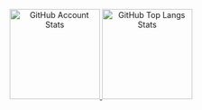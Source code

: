 <p align="center">
   <a href="#">
   <img 
      src="https://github-readme-stats.vercel.app/api?username=art5507&show_icons=true&border_color=00A3A3&bg_color=0d1117&text_color=eef2ff&title_color=00A3A3&count_private=true&border_radius=4" 
      alt="GitHub Account Stats"
      height="160"
      />
   </a>
   <a href="#">
   <img 
      src="https://github-readme-stats.vercel.app/api/top-langs/?username=art5507&layout=compact&border_color=00A3A3&bg_color=0d1117&text_color=eef2ff&title_color=00A3A3&border_radius=4"
      alt="GitHub Top Langs Stats"
      height="160"
      />
   </a>
</p>

